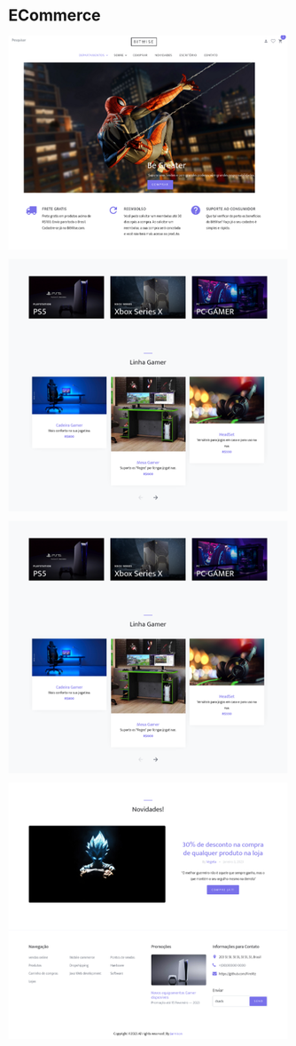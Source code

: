 # ECommerce

 ![alt text](https://github.com/FireXtz/ECommerce/blob/main/src/main/resources/static/images/GreaterWallpaper.png)
 
 ![alt text](https://github.com/FireXtz/ECommerce/blob/main/src/main/resources/static/images/ReadMEIMga2.png)
  
 ![alt text](https://github.com/FireXtz/ECommerce/blob/main/src/main/resources/static/images/ReadMEIMga2.png)
 
 ![alt text](https://github.com/FireXtz/ECommerce/blob/main/src/main/resources/static/images/ReadMe3.png)
